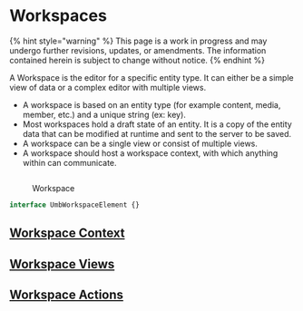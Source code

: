 # Workspaces

{% hint style="warning" %}
This page is a work in progress and may undergo further revisions, updates, or amendments. The information contained herein is subject to change without notice.
{% endhint %}

A Workspace is the editor for a specific entity type. It can either be a simple view of data or a complex editor with multiple views.

* A workspace is based on an entity type (for example content, media, member, etc.) and a unique string (ex: key).
* Most workspaces hold a draft state of an entity. It is a copy of the entity data that can be modified at runtime and sent to the server to be saved.
* A workspace can be a single view or consist of multiple views.
* A workspace should host a workspace context, with which anything within can communicate.

<figure><img src="../.gitbook/assets/workspace.svg" alt=""><figcaption><p>Workspace</p></figcaption></figure>

```ts
interface UmbWorkspaceElement {}
```

## [Workspace Context](extending-overview/extension-types/workspace-context.md)

## [Workspace Views](extending-overview/extension-types/workspace-views.md)

## [Workspace Actions](extending-overview/extension-types/workspace-editor-actions.md)

